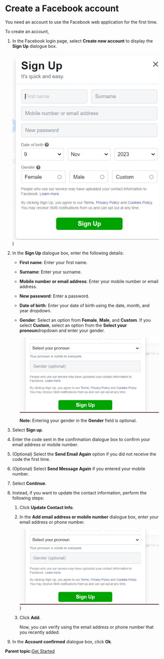 # Create a Facebook account

You need an account to use the Facebook web application for the first time.

To create an account,

1.  In the Facebook login page, select **Create new account** to display the **Sign Up** dialogue box.

    ![Sign up screen](https://github.com/BenitaNivedhithaJ/Technical-Writing-Portfolio/blob/main/Getting%20Started%20Guide%20for%20Facebook%20using%20Oxygen%20XML/Images/Signup%20screen.png))

2.  In the **Sign Up** dialogue box, enter the following details:

    -   **First name**: Enter your first name.
    -   **Surname**: Enter your surname.
    -   **Mobile number or email address**: Enter your mobile number or email address.
    -   **New password**: Enter a password.
    -   **Date of birth**: Enter your date of birth using the date, month, and year dropdown.
    -   **Gender**: Select an option from **Female**, **Male**, and **Custom**. If you select **Custom**, select an option from the **Select your pronoun**dropdown and enter your gender.

        ![Select Pronoun](https://github.com/BenitaNivedhithaJ/Technical-Writing-Portfolio/blob/main/Getting%20Started%20Guide%20for%20Facebook%20using%20Oxygen%20XML/Images/Select%20Pronoun.png)

        **Note:** Entering your gender in the **Gender** field is optional.

3.  Select **Sign up**.

4.  Enter the code sent in the confirmation dialogue box to confirm your email address or mobile number.

5.  \(Optional\) Select the **Send Email Again** option if you did not receive the code the first time.

6.  \(Optional\) Select **Send Message Again** if you entered your mobile number.

7.  Select **Continue**.

8.  Instead, if you want to update the contact information, perform the following steps:

    1.  Click **Update Contact Info**.
    2.  In the **Add email address or mobile number** dialogue box, enter your email address or phone number.

        ![Add email address](https://github.com/BenitaNivedhithaJ/Technical-Writing-Portfolio/blob/main/Getting%20Started%20Guide%20for%20Facebook%20using%20Oxygen%20XML/Images/Select%20Pronoun.png))

    3.  Click **Add**.

        Now, you can verify using the email address or phone number that you recently added.

9.  In the **Account confirmed** dialogue box, click **Ok**.


**Parent topic:**[Get Started](Get_Started_Intorduction.md)

